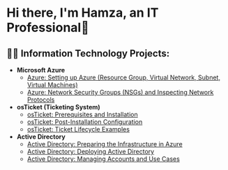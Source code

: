 <h1>Hi there, I'm Hamza, an IT Professional👋</h1> 

<h2>👨‍💻 Information Technology Projects:</h2>

- <b>Microsoft Azure</b>
  - [Azure: Setting up Azure (Resource Group, Virtual Network, Subnet, Virtual Machines)](https://github.com/HHamzaChy06/azure-setup)
  - [Azure: Network Security Groups (NSGs) and Inspecting Network Protocols](https://github.com/HHamzaChy06/azure-network-protocols)
- <b>osTicket (Ticketing System)</b>
  - [osTicket: Prerequisites and Installation](https://github.com/HHamzaChy06/osticket-prereqs)
  - [osTicket: Post-Installation Configuration](https://github.com/HHamzaChy06/post-install-config)
  - [osTicket: Ticket Lifecycle Examples](https://github.com/HHamzaChy06/ticket-lifecycle)    
- <b>Active Directory</b>
  - [Active Directory: Preparing the Infrastructure in Azure](https://github.com/HHamzaChy06/preparing-ad-inf-azure)
  - [Active Directory: Deploying Active Directory](https://github.com/HHamzaChy06/deploying-ad)
  - [Active Directory: Managing Accounts and Use Cases](https://github.com/HHamzaChy06/ad-practice)


<!--
**HHamzaChy06/HHamzaChy06** is a ✨ _special_ ✨ repository because its `README.md` (this file) appears on your GitHub profile.

Here are some ideas to get you started:

- 🔭 I’m currently working on ...
- 🌱 I’m currently learning ...
- 👯 I’m looking to collaborate on ...
- 🤔 I’m looking for help with ...
- 💬 Ask me about ...
- 📫 How to reach me: ...
- 😄 Pronouns: ...
- ⚡ Fun fact: ...
-->
